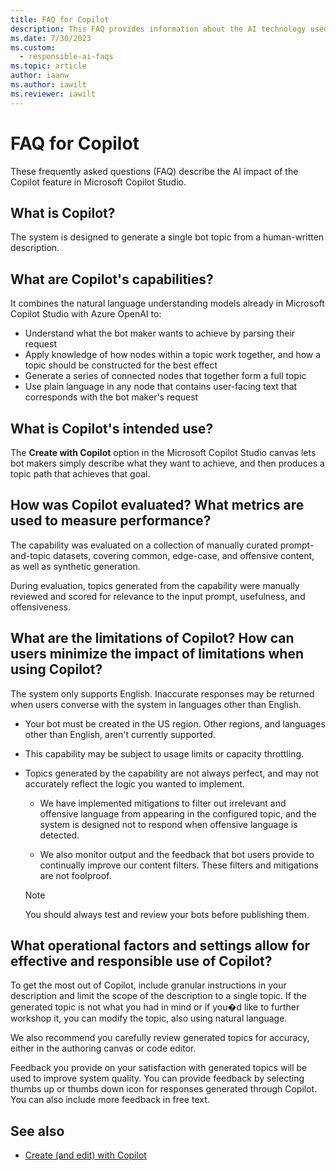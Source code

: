 ```yaml
---
title: FAQ for Copilot
description: This FAQ provides information about the AI technology used for the Copilot capability in Microsoft Copilot Studio, along with key considerations and details about how the AI is used, how it was tested and evaluated, and any specific limitations.
ms.date: 7/30/2023
ms.custom: 
  - responsible-ai-faqs
ms.topic: article
author: iaanw
ms.author: iawilt
ms.reviewer: iawilt
---
```


# FAQ for Copilot
These frequently asked questions (FAQ) describe the AI impact of the Copilot feature in Microsoft Copilot Studio.

## What is Copilot?
The system is designed to generate a single bot topic from a human-written description.

## What are Copilot's capabilities?

 It combines the natural language understanding models already in Microsoft Copilot Studio with Azure OpenAI to:

- Understand what the bot maker wants to achieve by parsing their request
- Apply knowledge of how nodes within a topic work together, and how a topic should be constructed for the best effect
- Generate a series of connected nodes that together form a full topic
- Use plain language in any node that contains user-facing text that corresponds with the bot maker's request

## What is Copilot's intended use?
The **Create with Copilot** option in the Microsoft Copilot Studio canvas lets bot makers simply describe what they want to achieve, and then produces a topic path that achieves that goal.

## How was Copilot evaluated? What metrics are used to measure performance?

The capability was evaluated on a collection of manually curated prompt-and-topic datasets, covering common, edge-case, and offensive content, as well as synthetic generation.

During evaluation, topics generated from the capability were manually reviewed and scored for relevance to the input prompt, usefulness, and offensiveness. 

## What are the limitations of Copilot? How can users minimize the impact of limitations when using Copilot?

The system only supports English. Inaccurate responses may be returned when users converse with the system in languages other than English.

- Your bot must be created in the US region. Other regions, and languages other than English, aren't currently supported.

- This capability may be subject to usage limits or capacity throttling.
 
- Topics generated by the capability are not always perfect, and may not accurately reflect the logic you wanted to implement. 

  - We have implemented mitigations to filter out irrelevant and offensive language from appearing in the configured topic, and the system is designed not to respond when offensive language is detected. 

  - We also monitor output and the feedback that bot users provide to continually improve our content filters. These filters and mitigations are not foolproof.

  > [!NOTE]
  > You should always test and review your bots before publishing them.

## What operational factors and settings allow for effective and responsible use of Copilot?
To get the most out of Copilot, include granular instructions in your description and limit the scope of the description to a single topic. If the generated topic is not what you had in mind or if you�d like to further workshop it, you can modify the topic, also using natural language. 

We also recommend you carefully review generated topics for accuracy, either in the authoring canvas or code editor. 

Feedback you provide on your satisfaction with generated topics will be used to improve system quality. You can provide feedback by selecting thumbs up or thumbs down icon for responses generated through Copilot. You can also include more feedback in free text.


## See also

- [Create (and edit) with Copilot](nlu-authoring.md)